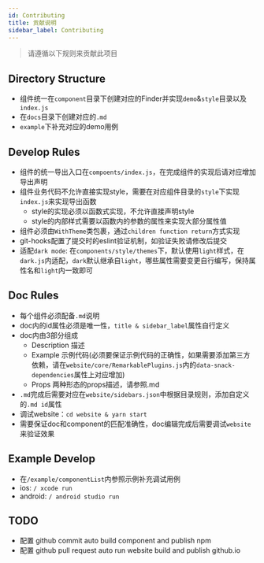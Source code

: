 ```yaml
---
id: Contributing
title: 贡献说明
sidebar_label: Contributing
---
```


> 请遵循以下规则来贡献此项目

## Directory Structure

- 组件统一在`component`目录下创建对应的Finder并实现`demo`&`style`目录以及`index.js`
- 在`docs`目录下创建对应的`.md`
- `example`下补充对应的demo用例

## Develop Rules

- 组件的统一导出入口在`compoents/index.js`，在完成组件的实现后请对应增加导出声明
- 组件业务代码不允许直接实现style，需要在对应组件目录的`style`下实现`index.js`来实现导出函数
   - style的实现必须以函数式实现，不允许直接声明style
   - style的内部样式需要以函数内的参数的属性来实现大部分属性值
- 组件必须由`WithTheme`类包裹，通过`children function return`方式实现
- git-hooks配置了提交时的eslint验证机制，如验证失败请修改后提交
- 适配`dark mode`: 在`components/style/themes`下，默认使用`light`样式，在`dark.js`内适配，`dark`默认继承自`light`，哪些属性需要变更自行编写，保持属性名和`light`内一致即可

## Doc Rules

- 每个组件必须配备`.md`说明
- doc内的id属性必须是唯一性，`title & sidebar_label`属性自行定义
- doc内由3部分组成
   - Description 描述
   - Example 示例代码(必须要保证示例代码的正确性，如果需要添加第三方依赖，请在`website/core/RemarkablePlugins.js`内的`data-snack-dependencies`属性上对应增加)
   - Props 两种形态的props描述，请参照.md
- `.md`完成后需要对应在`website/sidebars.json`中根据目录规则，添加自定义的`.md id`属性
- 调试website：`cd website & yarn start`
- 需要保证doc和component的匹配准确性，doc编辑完成后需要调试`website`来验证效果

## Example Develop
- 在`/example/componentList`内参照示例补充调试用例
- ios: `/ xcode run`
- android: `/ android studio run`

## TODO
- 配置 github commit auto build component and publish npm
- 配置 github pull request auto run website build and publish github.io